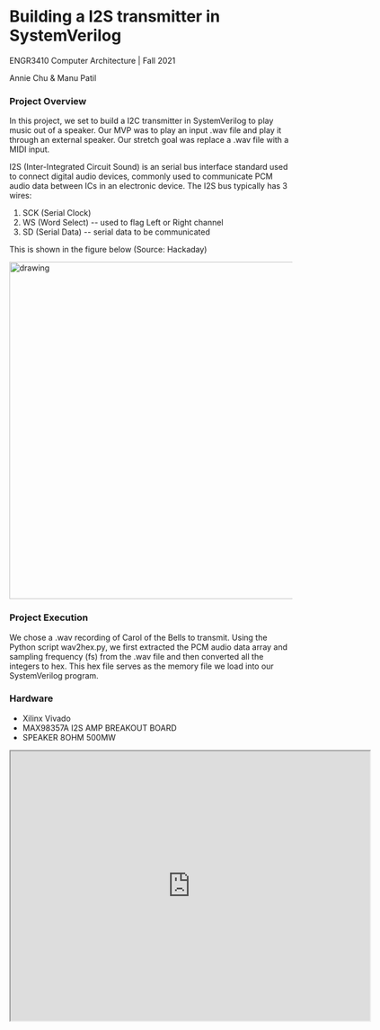 # Building a I2S transmitter in SystemVerilog
ENGR3410 Computer Architecture | Fall 2021

Annie Chu & Manu Patil

### Project Overview
In this project, we set to build a I2C transmitter in SystemVerilog to play music out of a speaker. Our MVP was to play an input .wav file and play it through an external speaker. Our stretch goal was replace a .wav file with a MIDI input.

I2S (Inter-Integrated Circuit Sound) is an serial bus interface standard used to connect digital audio devices, commonly used to communicate PCM audio data between ICs in an electronic device. The I2S bus typically has 3 wires:
1. SCK (Serial Clock)
2. WS (Word Select) -- used to flag Left or Right channel
3. SD (Serial Data) -- serial data to be communicated

This is shown in the figure below (Source: Hackaday)

<img src="https://hackaday.com/wp-content/uploads/2019/04/i2s-timing-themed.png" alt="drawing" width="600"/>


### Project Execution
We chose a .wav recording of Carol of the Bells to transmit. Using the Python script wav2hex.py, we first extracted the PCM audio data array and sampling frequency (fs) from the .wav file and then converted all the integers to hex. This hex file serves as the memory file we load into our SystemVerilog program. 

### Hardware
- Xilinx Vivado
- MAX98357A I2S AMP BREAKOUT BOARD
- SPEAKER 8OHM 500MW 


<!-- <img src="https://drive.google.com/file/d/1S1xXc8DI54SKvtSzNJcG32rneTbHYrcp/view" alt="setup" width="600"/>
 -->
<iframe src="https://drive.google.com/file/d/1S1xXc8DI54SKvtSzNJcG32rneTbHYrcp/preview" width="640" height="480" allow="autoplay"></iframe>

